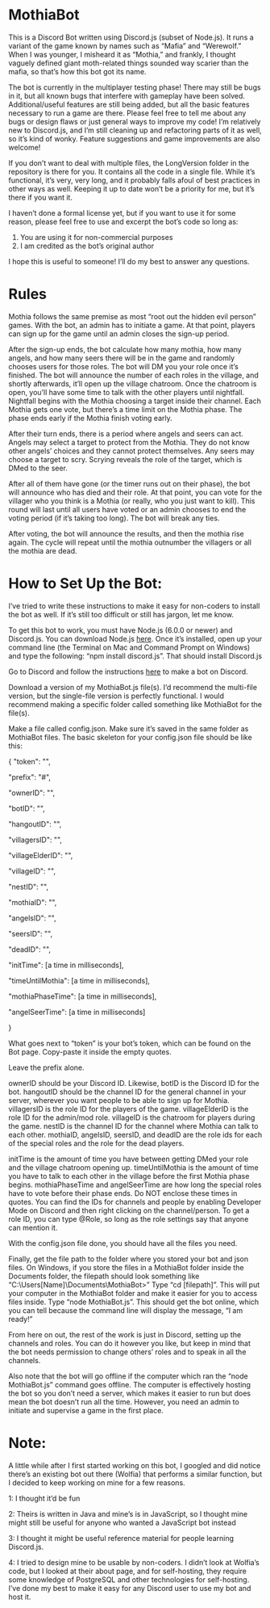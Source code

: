 # MothiaBot
This is a Discord Bot written using Discord.js (subset of Node.js). It runs a variant of the game known by names such as “Mafia” and “Werewolf.” When I was younger, I misheard it as “Mothia,” and frankly, I thought vaguely defined giant moth-related things sounded way scarier than the mafia, so that’s how this bot got its name. 

The bot is currently in the multiplayer testing phase! There may still be bugs in it, but all known bugs that interfere with gameplay have been solved. Additional/useful features are still being added, but all the basic features necessary to run a game are there.
Please feel free to tell me about any bugs or design flaws or just general ways to improve my code! I’m relatively new to Discord.js, and I’m still cleaning up and refactoring parts of it as well, so it’s kind of wonky. Feature suggestions and game improvements are also welcome! 

If you don’t want to deal with multiple files, the LongVersion folder in the repository is there for you. It contains all the code in a single file. While it’s functional, it’s very, very long, and it probably falls afoul of best practices in other ways as well. Keeping it up to date won’t be a priority for me, but it’s there if you want it.

I haven’t done a formal license yet, but if you want to use it for some reason, please feel free to use and excerpt the bot’s code so long as:
1. You are using it for non-commercial purposes
2. I am credited as the bot’s original author

I hope this is useful to someone! I’ll do my best to answer any questions.

# Rules

Mothia follows the same premise as most “root out the hidden evil person” games. With the bot, an admin has to initiate a game. At that point, players can sign up for the game until an admin closes the sign-up period. 

After the sign-up ends, the bot calculate how many mothia, how many angels, and how many seers there will be in the game and randomly chooses users for those roles. The bot will DM you your role once it’s finished. The bot will announce the number of each roles in the village, and shortly afterwards, it’ll open up the village chatroom. 
Once the chatroom is open, you’ll have some time to talk with the other players until nightfall. Nightfall begins with the Mothia choosing a target inside their channel. Each Mothia gets one vote, but there’s a time limit on the Mothia phase. The phase ends early if the Mothia finish voting early.

After their turn ends, there is a period where angels and seers can act. Angels may select a target to protect from the Mothia. They do not know other angels’ choices and they cannot protect themselves.   Any seers may choose a target to scry. Scrying reveals the role of the target, which is DMed to the seer. 

After all of them have gone (or the timer runs out on their phase), the bot will announce who has died and their role. At that point, you can vote for the villager who you think is a Mothia (or really, who you just want to kill). This round will last until all users have voted or an admin chooses to end the voting period (if it’s taking too long).
The bot will break any ties.

After voting, the bot will announce the results, and then the mothia rise again. The cycle will repeat until the mothia outnumber the villagers or all the mothia are dead.


# How to Set Up the Bot:
I’ve tried to write these instructions to make it easy for non-coders to install the bot as well. If it’s still too difficult or still has jargon, let me know.

To get this bot to work, you must have Node.js (6.0.0 or newer) and Discord.js. You can download Node.js [here](https://nodejs.org/en/). Once it’s installed, open up your command line (the Terminal on Mac and Command Prompt on Windows) and type the following: “npm install discord.js”. That should install Discord.js

Go to Discord and follow the instructions [here](https://github.com/Chikachi/DiscordIntegration/wiki/How-to-get-a-token-and-channel-ID-for-Discord) to make a bot on Discord. 

Download a version of my MothiaBot.js file(s). I’d recommend the multi-file version, but the single-file version is perfectly functional. I would recommend making a specific folder called something like MothiaBot for the file(s). 

Make a file called config.json. Make sure it’s saved in the same folder as MothiaBot files.
The basic skeleton for your config.json file should be like this:

{
  "token": "",
  
  "prefix": "#",
  
  "ownerID": "",
  
  "botID": "",
  
  "hangoutID": "",
  
  "villagersID": "",
  
  "villageElderID": "",
  
  "villageID": "",
  
  "nestID": "",
 
 "mothiaID": "",
 
 "angelsID": "",
 
 "seersID": "",
 
 "deadID": "",
 
 "initTime": [a time in milliseconds],  
 
 "timeUntilMothia": [a time in milliseconds],
 
 "mothiaPhaseTime": [a time in milliseconds],
 
 "angelSeerTime": [a time in milliseconds]
 
}

What goes next to “token” is your bot’s token, which can be found on the Bot page. Copy-paste it inside the empty quotes.

Leave the prefix alone. 

ownerID should be your Discord ID. Likewise, botID is the Discord ID for the bot. hangoutID should be the channel ID for the general channel in your server, wherever you want people to be able to sign up for Mothia. villagersID is the role ID for the players of the game. villageElderID is the role ID for the admin/mod role. villageID is the chatroom for players during the game. nestID is the channel ID for the channel where Mothia can talk to each other. mothiaID, angelsID, seersID, and deadID are the role ids for each of the special roles and the role for the dead players. 

initTime is the amount of time you have between getting DMed your role and the village chatroom opening up. timeUntilMothia is the amount of time you have to talk to each other in the village before the first Mothia phase begins. mothiaPhaseTime and angelSeerTime are how long the special roles have to vote before their phase ends. Do NOT enclose these times in quotes.
You can find the IDs for channels and people by enabling Developer Mode on Discord and then right clicking on the channel/person. To get a role ID, you can type \@Role, so long as the role settings say that anyone can mention it.    

With the config.json file done, you should have all the files you need. 

Finally, get the file path to the folder where you stored your bot and json files. On Windows, if you store the files in a MothiaBot folder inside the Documents folder, the filepath should look something like “C:\Users\[Name]\Documents\MothiaBot>” 
Type “cd [filepath]”. This will put your computer in the MothiaBot folder and make it easier for you to access files inside. 
Type “node MothiaBot.js”. This should get the bot online, which you can tell because the command line will display the message, “I am ready!” 

From here on out, the rest of the work is just in Discord, setting up the channels and roles. You can do it however you like, but keep in mind that the bot needs permission to change others’ roles and to speak in all the channels.

Also note that the bot will go offline if the computer which ran the “node MothiaBot.js” command goes offline. The computer is effectively hosting the bot so you don’t need a server, which makes it easier to run but does mean the bot doesn’t run all the time. However, you need an admin to initiate and supervise a game in the first place. 


# Note: 
A little while after I first started working on this bot, I googled and did notice there’s an existing bot out there (Wolfia) that performs a similar function, but I decided to keep working on mine for a few reasons. 

1: I thought it’d be fun 

2: Theirs is written in Java and mine’s is in JavaScript, so I thought mine might still be useful for anyone who wanted a JavaScript bot instead 

3: I thought it might be useful reference material for people learning Discord.js.

4: I tried to design mine to be usable by non-coders. I didn’t look at Wolfia’s code, but I looked at their about page, and for self-hosting, they require some knowledge of PostgreSQL and other technologies for self-hosting. I’ve done my best to make it easy for any Discord user to use my bot and host it.


